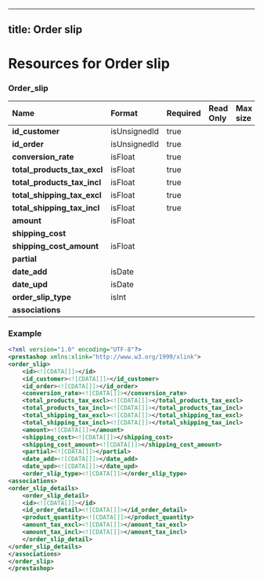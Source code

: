 
---
title: Order slip
---

# Resources for Order slip


### Order_slip

|            Name             |    Format    | Required | Read Only | Max size | Not filterable | Description |
| :-------------------------- | :----------- | :------- | :-------- | :------- | :------------- | :---------- |
| **id_customer**             | isUnsignedId | true     |           |          |                |             |
| **id_order**                | isUnsignedId | true     |           |          |                |             |
| **conversion_rate**         | isFloat      | true     |           |          |                |             |
| **total_products_tax_excl** | isFloat      | true     |           |          |                |             |
| **total_products_tax_incl** | isFloat      | true     |           |          |                |             |
| **total_shipping_tax_excl** | isFloat      | true     |           |          |                |             |
| **total_shipping_tax_incl** | isFloat      | true     |           |          |                |             |
| **amount**                  | isFloat      |          |           |          |                |             |
| **shipping_cost**           |              |          |           |          |                |             |
| **shipping_cost_amount**    | isFloat      |          |           |          |                |             |
| **partial**                 |              |          |           |          |                |             |
| **date_add**                | isDate       |          |           |          |                |             |
| **date_upd**                | isDate       |          |           |          |                |             |
| **order_slip_type**         | isInt        |          |           |          |                |             |
| **associations**            |              |          |           |          |                |             |


### Example

```xml
<?xml version="1.0" encoding="UTF-8"?>
<prestashop xmlns:xlink="http://www.w3.org/1999/xlink">
<order_slip>
	<id><![CDATA[]]></id>
	<id_customer><![CDATA[]]></id_customer>
	<id_order><![CDATA[]]></id_order>
	<conversion_rate><![CDATA[]]></conversion_rate>
	<total_products_tax_excl><![CDATA[]]></total_products_tax_excl>
	<total_products_tax_incl><![CDATA[]]></total_products_tax_incl>
	<total_shipping_tax_excl><![CDATA[]]></total_shipping_tax_excl>
	<total_shipping_tax_incl><![CDATA[]]></total_shipping_tax_incl>
	<amount><![CDATA[]]></amount>
	<shipping_cost><![CDATA[]]></shipping_cost>
	<shipping_cost_amount><![CDATA[]]></shipping_cost_amount>
	<partial><![CDATA[]]></partial>
	<date_add><![CDATA[]]></date_add>
	<date_upd><![CDATA[]]></date_upd>
	<order_slip_type><![CDATA[]]></order_slip_type>
<associations>
<order_slip_details>
	<order_slip_detail>
	<id><![CDATA[]]></id>
	<id_order_detail><![CDATA[]]></id_order_detail>
	<product_quantity><![CDATA[]]></product_quantity>
	<amount_tax_excl><![CDATA[]]></amount_tax_excl>
	<amount_tax_incl><![CDATA[]]></amount_tax_incl>
	</order_slip_detail>
</order_slip_details>
</associations>
</order_slip>
</prestashop>

```

